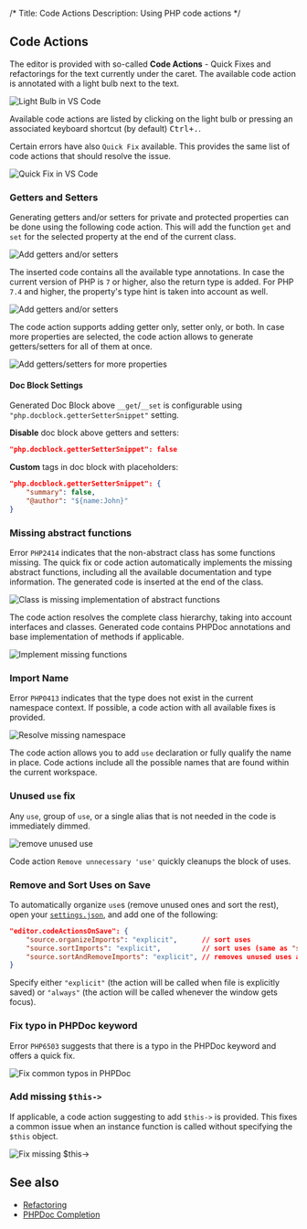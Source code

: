 /*
Title: Code Actions
Description: Using PHP code actions
*/

## Code Actions

The editor is provided with so-called **Code Actions** - Quick Fixes and refactorings for the text currently under the caret. The available code action is annotated with a light bulb next to the text.

![Light Bulb in VS Code](../imgs/light-bulb.png)

Available code actions are listed by clicking on the light bulb or pressing an associated keyboard shortcut (by default) <kbd>Ctrl+.</kbd>.

Certain errors have also `Quick Fix` available. This provides the same list of code actions that should resolve the issue.

![Quick Fix in VS Code](../imgs/quick-fixes.png)

### Getters and Setters

Generating getters and/or setters for private and protected properties can be done using the following code action. This will add the function `get` and `set` for the selected property at the end of the current class.

![Add getters and/or setters](../imgs/getter-setter-action.png)

The inserted code contains all the available type annotations. In case the current version of PHP is `7` or higher, also the return type is added. For PHP `7.4` and higher, the property's type hint is taken into account as well.

![Add getters and/or setters](../imgs/getter-setter-action.gif)

The code action supports adding getter only, setter only, or both. In case more properties are selected, the code action allows to generate getters/setters for all of them at once.

![Add getters/setters for more properties](../imgs/getter-setter-more-properties.gif)

#### Doc Block Settings

Generated Doc Block above `__get`/`__set` is configurable using `"php.docblock.getterSetterSnippet"` setting.

**Disable** doc block above getters and setters:

```json
"php.docblock.getterSetterSnippet": false
```

**Custom** tags in doc block with placeholders:

```json
"php.docblock.getterSetterSnippet": {
    "summary": false,
    "@author": "${name:John}"
}
```

### Missing abstract functions

Error `PHP2414` indicates that the non-abstract class has some functions missing. The quick fix or code action automatically implements the missing abstract functions, including all the available documentation and type information. The generated code is inserted at the end of the class.

![Class is missing implementation of abstract functions](../imgs/missing-abstracts-error.png)

The code action resolves the complete class hierarchy, taking into account interfaces and classes. Generated code contains PHPDoc annotations and base implementation of methods if applicable.

![Implement missing functions](../imgs/impl-missing-abstracts.gif)

### Import Name

Error `PHP0413` indicates that the type does not exist in the current namespace context. If possible, a code action with all available fixes is provided.

![Resolve missing namespace](../imgs/missing-namespace-fix.png)

The code action allows you to add `use` declaration or fully qualify the name in place. Code actions include all the possible names that are found within the current workspace.

### Unused `use` fix

Any `use`, group of `use`, or a single alias that is not needed in the code is immediately dimmed.

![remove unused `use`](../imgs/vscode-unnecessary-use.gif)

Code action `Remove unnecessary 'use'` quickly cleanups the block of uses.

### Remove and Sort Uses on Save

To automatically organize `use`s (remove unused ones and sort the rest), open your [`settings.json`](https://code.visualstudio.com/docs/getstarted/settings), and add one of the following:

```json
"editor.codeActionsOnSave": {
    "source.organizeImports": "explicit",      // sort uses
    "source.sortImports": "explicit",          // sort uses (same as "source.organizeImports"
    "source.sortAndRemoveImports": "explicit", // removes unused uses and sorts them 
}
```

Specify either `"explicit"` (the action will be called when file is explicitly saved) or `"always"` (the action will be called whenever the window gets focus).

### Fix typo in PHPDoc keyword

Error `PHP6503` suggests that there is a typo in the PHPDoc keyword and offers a quick fix.

![Fix common typos in PHPDoc](../imgs/phpdoc-typo-fix.png)

### Add missing `$this->`

If applicable, a code action suggesting to add `$this->` is provided. This fixes a common issue when an instance function is called without specifying the `$this` object.

![Fix missing $this->](../imgs/missing-this-fix.gif)

## See also

- [Refactoring](refactoring)
- [PHPDoc Completion](phpdoc)

